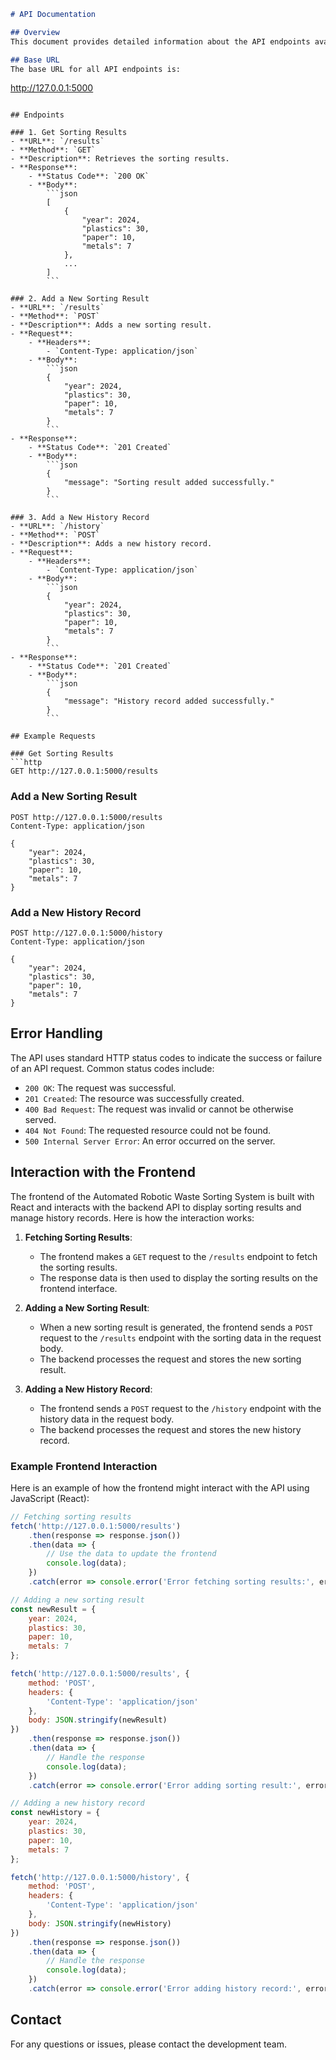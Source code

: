 ```markdown
# API Documentation

## Overview
This document provides detailed information about the API endpoints available in the Automated Robotic Waste Sorting System (ARWSS). The API allows interaction with the backend to manage sorting results and history records.

## Base URL
The base URL for all API endpoints is:
```
http://127.0.0.1:5000
```

## Endpoints

### 1. Get Sorting Results
- **URL**: `/results`
- **Method**: `GET`
- **Description**: Retrieves the sorting results.
- **Response**:
    - **Status Code**: `200 OK`
    - **Body**:
        ```json
        [
            {
                "year": 2024,
                "plastics": 30,
                "paper": 10,
                "metals": 7
            },
            ...
        ]
        ```

### 2. Add a New Sorting Result
- **URL**: `/results`
- **Method**: `POST`
- **Description**: Adds a new sorting result.
- **Request**:
    - **Headers**:
        - `Content-Type: application/json`
    - **Body**:
        ```json
        {
            "year": 2024,
            "plastics": 30,
            "paper": 10,
            "metals": 7
        }
        ```
- **Response**:
    - **Status Code**: `201 Created`
    - **Body**:
        ```json
        {
            "message": "Sorting result added successfully."
        }
        ```

### 3. Add a New History Record
- **URL**: `/history`
- **Method**: `POST`
- **Description**: Adds a new history record.
- **Request**:
    - **Headers**:
        - `Content-Type: application/json`
    - **Body**:
        ```json
        {
            "year": 2024,
            "plastics": 30,
            "paper": 10,
            "metals": 7
        }
        ```
- **Response**:
    - **Status Code**: `201 Created`
    - **Body**:
        ```json
        {
            "message": "History record added successfully."
        }
        ```

## Example Requests

### Get Sorting Results
```http
GET http://127.0.0.1:5000/results
```

### Add a New Sorting Result
```http
POST http://127.0.0.1:5000/results
Content-Type: application/json

{
    "year": 2024,
    "plastics": 30,
    "paper": 10,
    "metals": 7
}
```

### Add a New History Record
```http
POST http://127.0.0.1:5000/history
Content-Type: application/json

{
    "year": 2024,
    "plastics": 30,
    "paper": 10,
    "metals": 7
}
```

## Error Handling
The API uses standard HTTP status codes to indicate the success or failure of an API request. Common status codes include:

- `200 OK`: The request was successful.
- `201 Created`: The resource was successfully created.
- `400 Bad Request`: The request was invalid or cannot be otherwise served.
- `404 Not Found`: The requested resource could not be found.
- `500 Internal Server Error`: An error occurred on the server.

## Interaction with the Frontend
The frontend of the Automated Robotic Waste Sorting System is built with React and interacts with the backend API to display sorting results and manage history records. Here is how the interaction works:

1. **Fetching Sorting Results**:
     - The frontend makes a `GET` request to the `/results` endpoint to fetch the sorting results.
     - The response data is then used to display the sorting results on the frontend interface.

2. **Adding a New Sorting Result**:
     - When a new sorting result is generated, the frontend sends a `POST` request to the `/results` endpoint with the sorting data in the request body.
     - The backend processes the request and stores the new sorting result.

3. **Adding a New History Record**:
     - The frontend sends a `POST` request to the `/history` endpoint with the history data in the request body.
     - The backend processes the request and stores the new history record.

### Example Frontend Interaction
Here is an example of how the frontend might interact with the API using JavaScript (React):

```javascript
// Fetching sorting results
fetch('http://127.0.0.1:5000/results')
    .then(response => response.json())
    .then(data => {
        // Use the data to update the frontend
        console.log(data);
    })
    .catch(error => console.error('Error fetching sorting results:', error));

// Adding a new sorting result
const newResult = {
    year: 2024,
    plastics: 30,
    paper: 10,
    metals: 7
};

fetch('http://127.0.0.1:5000/results', {
    method: 'POST',
    headers: {
        'Content-Type': 'application/json'
    },
    body: JSON.stringify(newResult)
})
    .then(response => response.json())
    .then(data => {
        // Handle the response
        console.log(data);
    })
    .catch(error => console.error('Error adding sorting result:', error));

// Adding a new history record
const newHistory = {
    year: 2024,
    plastics: 30,
    paper: 10,
    metals: 7
};

fetch('http://127.0.0.1:5000/history', {
    method: 'POST',
    headers: {
        'Content-Type': 'application/json'
    },
    body: JSON.stringify(newHistory)
})
    .then(response => response.json())
    .then(data => {
        // Handle the response
        console.log(data);
    })
    .catch(error => console.error('Error adding history record:', error));
```

## Contact
For any questions or issues, please contact the development team.
